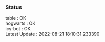 ### Status


table : OK  
hogwarts : OK  
icy-bot : OK  
Latest Update : 2022-08-21 18:10:31.233390
